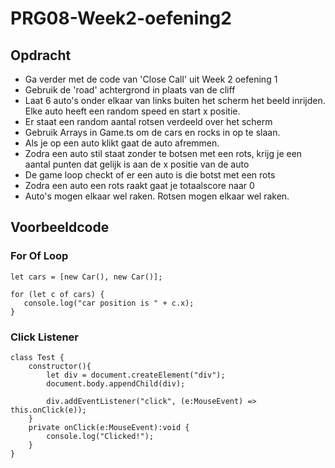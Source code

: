 # PRG08-Week2-oefening2

## Opdracht

- Ga verder met de code van 'Close Call' uit Week 2 oefening 1
- Gebruik de 'road' achtergrond in plaats van de cliff
- Laat 6 auto's onder elkaar van links buiten het scherm het beeld inrijden. Elke auto heeft een random speed en start x positie.
- Er staat een random aantal rotsen verdeeld over het scherm
- Gebruik Arrays in Game.ts om de cars en rocks in op te slaan.
- Als je op een auto klikt gaat de auto afremmen.
- Zodra een auto stil staat zonder te botsen met een rots, krijg je een aantal punten dat gelijk is aan de x positie van de auto
- De game loop checkt of er een auto is die botst met een rots
- Zodra een auto een rots raakt gaat je totaalscore naar 0
- Auto's mogen elkaar wel raken. Rotsen mogen elkaar wel raken.

## Voorbeeldcode

### For Of Loop

```
let cars = [new Car(), new Car()];

for (let c of cars) {
   console.log("car position is " + c.x);
}
```

### Click Listener

```
class Test {
    constructor(){
        let div = document.createElement("div");
        document.body.appendChild(div);

        div.addEventListener("click", (e:MouseEvent) => this.onClick(e));
    }
    private onClick(e:MouseEvent):void {
        console.log("Clicked!");
    }
}
```

